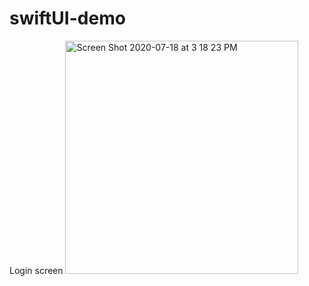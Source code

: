 # swiftUI-demo 
Login screen
<img width="373" alt="Screen Shot 2020-07-18 at 3 18 23 PM" src="https://user-images.githubusercontent.com/20473203/87853501-c1699700-c90a-11ea-8182-318a1dc5738d.png">
